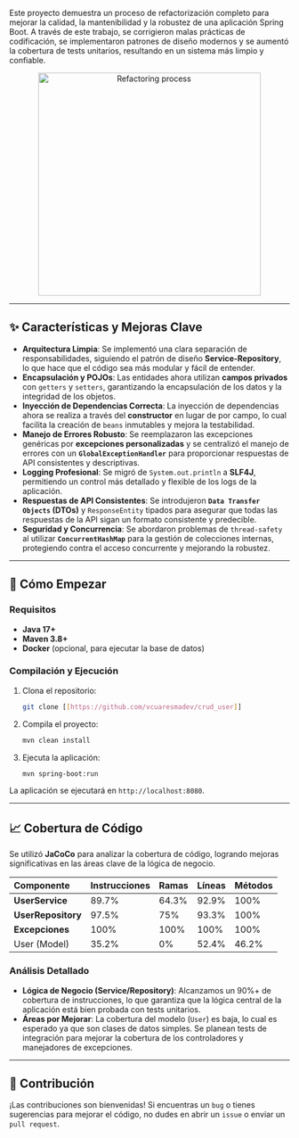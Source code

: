 Este proyecto demuestra un proceso de refactorización completo para mejorar la calidad, la mantenibilidad y la robustez de una aplicación Spring Boot. A través de este trabajo, se corrigieron malas prácticas de codificación, se implementaron patrones de diseño modernos y se aumentó la cobertura de tests unitarios, resultando en un sistema más limpio y confiable.

<p align="center">
  <img src="https://media.giphy.com/media/LmN8gLd3Hh41W/giphy.gif" width="400" alt="Refactoring process">
</p>

---

## ✨ Características y Mejoras Clave

* **Arquitectura Limpia**: Se implementó una clara separación de responsabilidades, siguiendo el patrón de diseño **Service-Repository**, lo que hace que el código sea más modular y fácil de entender.
* **Encapsulación y POJOs**: Las entidades ahora utilizan **campos privados** con `getters` y `setters`, garantizando la encapsulación de los datos y la integridad de los objetos.
* **Inyección de Dependencias Correcta**: La inyección de dependencias ahora se realiza a través del **constructor** en lugar de por campo, lo cual facilita la creación de `beans` inmutables y mejora la testabilidad.
* **Manejo de Errores Robusto**: Se reemplazaron las excepciones genéricas por **excepciones personalizadas** y se centralizó el manejo de errores con un **`GlobalExceptionHandler`** para proporcionar respuestas de API consistentes y descriptivas.
* **Logging Profesional**: Se migró de `System.out.println` a **SLF4J**, permitiendo un control más detallado y flexible de los logs de la aplicación.
* **Respuestas de API Consistentes**: Se introdujeron **`Data Transfer Objects` (DTOs)** y `ResponseEntity` tipados para asegurar que todas las respuestas de la API sigan un formato consistente y predecible.
* **Seguridad y Concurrencia**: Se abordaron problemas de `thread-safety` al utilizar **`ConcurrentHashMap`** para la gestión de colecciones internas, protegiendo contra el acceso concurrente y mejorando la robustez.

---

## 🚀 Cómo Empezar

### Requisitos

* **Java 17+**
* **Maven 3.8+**
* **Docker** (opcional, para ejecutar la base de datos)

### Compilación y Ejecución

1.  Clona el repositorio:
    ```bash
    git clone [[https://github.com/vcuaresmadev/crud_user]]
    ```
2.  Compila el proyecto:
    ```bash
    mvn clean install
    ```
3.  Ejecuta la aplicación:
    ```bash
    mvn spring-boot:run
    ```

La aplicación se ejecutará en `http://localhost:8080`.

---

## 📈 Cobertura de Código

Se utilizó **JaCoCo** para analizar la cobertura de código, logrando mejoras significativas en las áreas clave de la lógica de negocio.

| Componente | Instrucciones | Ramas | Líneas | Métodos |
| :--- | :--- | :--- | :--- | :--- |
| **UserService** | 89.7% | 64.3% | 92.9% | 100% |
| **UserRepository** | 97.5% | 75% | 93.3% | 100% |
| **Excepciones** | 100% | 100% | 100% | 100% |
| User (Model) | 35.2% | 0% | 52.4% | 46.2% |

### Análisis Detallado

* **Lógica de Negocio (Service/Repository)**: Alcanzamos un 90%+ de cobertura de instrucciones, lo que garantiza que la lógica central de la aplicación está bien probada con tests unitarios.
* **Áreas por Mejorar**: La cobertura del modelo (`User`) es baja, lo cual es esperado ya que son clases de datos simples. Se planean tests de integración para mejorar la cobertura de los controladores y manejadores de excepciones.

---

## 🤝 Contribución

¡Las contribuciones son bienvenidas! Si encuentras un `bug` o tienes sugerencias para mejorar el código, no dudes en abrir un `issue` o enviar un `pull request`.
